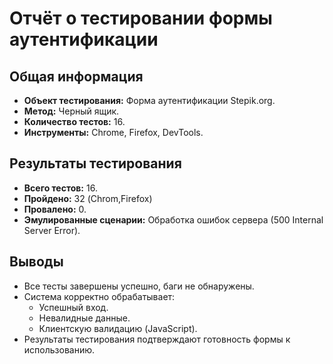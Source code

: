 # **Отчёт о тестировании формы аутентификации**

## **Общая информация**
- **Объект тестирования:** Форма аутентификации Stepik.org.
- **Метод:** Черный ящик.
- **Количество тестов:** 16.
- **Инструменты:** Chrome, Firefox, DevTools.

## **Результаты тестирования**
- **Всего тестов:** 16.
- **Пройдено:** 32 (Chrom,Firefox)
- **Провалено:** 0.
- **Эмулированные сценарии:** Обработка ошибок сервера (500 Internal Server Error).

## **Выводы**
- Все тесты завершены успешно, баги не обнаружены.
- Система корректно обрабатывает:
  - Успешный вход.
  - Невалидные данные.
  - Клиентскую валидацию (JavaScript).
- Результаты тестирования подтверждают готовность формы к использованию.
